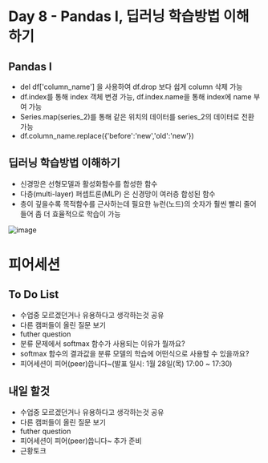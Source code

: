 
# Day 8 - Pandas I, 딥러닝 학습방법 이해하기

## Pandas I
- del df['column_name'] 을 사용하여 df.drop 보다 쉽게 column 삭제 가능
- df.index를 통해 index 객체 변경 가능, df.index.name을 통해 index에 name 부여 가능
- Series.map(series_2)를 통해 같은 위치의 데이터를 series_2의 데이터로 전환 가능
- df.column_name.replace({'before':'new','old':'new'})

## 딥러닝 학습방법 이해하기
- 신경망은 선형모델과 활성화함수를 합성한 함수
- 다층(multi-layer) 퍼셉트론(MLP) 은 신경망이 여러층 합성된 함수
- 층이 깊을수록 목적함수를 근사하는데 필요한 뉴런(노드)의 숫자가 훨씬 빨리 줄어들어 좀 더 효율적으로 학습이 가능

![image](https://user-images.githubusercontent.com/61140071/105965727-1f034b00-60c7-11eb-979f-bf9246c57ba0.png)



# 피어세션

## To Do List
- 수업중 모르겠던거나 유용하다고 생각하는것 공유
- 다른 캠퍼들이 올린 질문 보기
- futher question
- 분류 문제에서 softmax 함수가 사용되는 이유가 뭘까요?
- softmax 함수의 결과값을 분류 모델의 학습에 어떤식으로 사용할 수 있을까요?
- 피어세션이 피어(peer)씁니다~(발표 일시: 1월 28일(목) 17:00 ~ 17:30)
## 내일 할것
- 수업중 모르겠던거나 유용하다고 생각하는것 공유
- 다른 캠퍼들이 올린 질문 보기
- futher question
- 피어세션이 피어(peer)씁니다~ 추가 준비
- 근황토크











 
 
  


  
